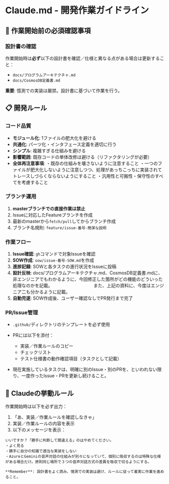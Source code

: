 # Claude.md - 開発作業ガイドライン

## 🚀 作業開始前の必須確認事項

### 設計書の確認
作業開始時は**必ず**以下の設計書を確認／仕様と異なる点がある場合は更新すること：
- `docs/プログラムアーキテクチャ.md`
- `docs/CosmosDB定義書.md`

**重要**: 憶測での実装は厳禁。設計書に基づいて作業を行う。

## 📋 開発ルール

### コード品質
- **モジュール化**: 1ファイルの肥大化を避ける
- **共通化**: パーツ化・インタフェース定義を適切に行う
- **シンプル**: 複雑すぎる仕組みを避ける
- **影響範囲**: 既存コードの単体改修は避ける（リファクタリングが必要）
- **全体再注意事項**: 
・既存の仕組みを壊さないように注意すること
・一つのファイルが肥大化しないように注意しつつ、処理があっちこっちに実装されてトレースしづらくならないようにすること
・汎用性と可搬性・保守性のすべてを考慮すること

### ブランチ運用
1. **masterブランチでの直接作業は禁止**
2. Issueに対応したFeatureブランチを作成
3. 最新のmasterから`fetch/pull`してからブランチ作成
4. ブランチ名規則: `feature/issue-番号-簡潔な説明`

### 作業フロー
1. **Issue確認**: `gh`コマンドで対象Issueを確認
2. **SOW作成**: `sow/issue-番号-SOW.md`を作成
3. **進捗記録**: SOWと各タスクの進行状況をIssueに投稿
4. **設計反映**: docs/プログラムアーキテクチャ.md、CosmosDB定義書.mdに、非エンジニアでもわかるように、今回修正した箇所がどの機能のどういった処理なのかを記載。
　　　　　　　　　また、上記の資料に、今度はエンジニア二も分かるように記載。
4. **自動完遂**: SOW作成後、ユーザー確認なしでPR発行まで完了

### PR/Issue管理
- `.github/`ディレクトリのテンプレートを必ず使用
- PRには以下を添付：
  - 実装／作業ルールのコピー
  - チェックリスト
  - テスト仕様書の動作確認項目（タスクとして記載）

- 現在実施しているタスクは、明確に別のIssue・別のPRを、といわれない限り、一度作ったIssue・PRを更新し続けること。

## 🎯 Claudeの挙動ルール

作業開始時は以下を必ず出力：

1. 「あ、実装／作業ルールを確認しなきゃ」
2. 実装／作業ルールの内容を表示
3. 以下のメッセージを表示：

```
いいですか？「勝手に判断して間違える」のはやめてください。
・よく見る
・勝手に自分の知識で適当な実装をしない
・AzureとGeminiの音声対話の仕組みが別々になっていて、個別に吸収するのは特殊な仕様がある場合だけ。原則同じ場所で３つの音声対話方式の差異を吸収で切るようにする。

**Remember**: 設計書をよく読み、憶測での実装は避け、ルールに従って着実に作業を進めること。